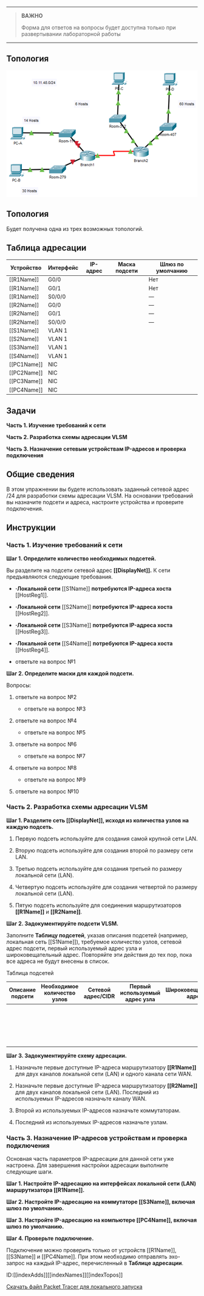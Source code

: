 
---

> **ВАЖНО**
> 
> Форма для ответов на вопросы будет доступна только при развертывании лабораторной работы 

---

## Топология

![](./assets/topology.png)

## Топология

Будет получена одна из трех возможных топологий.

## Таблица адресации

| Устройство      | Интерфейс | IP-адрес | Маска подсети | Шлюз по умолчанию |
|-----------------|-----------|----------|---------------|-------------------|
| \[\[R1Name\]\]  | G0/0      |          |               | Нет               |
| \[\[R1Name\]\]  | G0/1      |          |               | Нет               |
| \[\[R1Name\]\]  | S0/0/0    |          |               | —                 |
| \[\[R2Name\]\]  | G0/0      |          |               | —                 |
| \[\[R2Name\]\]  | G0/1      |          |               | —                 |
| \[\[R2Name\]\]  | S0/0/0    |          |               | —                 |
| \[\[S1Name\]\]  | VLAN 1    |          |               |                   |
| \[\[S2Name\]\]  | VLAN 1    |          |               |                   |
| \[\[S3Name\]\]  | VLAN 1    |          |               |                   |
| \[\[S4Name\]\]  | VLAN 1    |          |               |                   |
| \[\[PC1Name\]\] | NIC       |          |               |                   |
| \[\[PC2Name\]\] | NIC       |          |               |                   |
| \[\[PC3Name\]\] | NIC       |          |               |                   |
| \[\[PC4Name\]\] | NIC       |          |               |                   |

## Задачи

**Часть 1. Изучение требований к сети**

**Часть 2. Разработка схемы адресации VLSM**

**Часть 3. Назначение сетевым устройствам IP-адресов и проверка подключения**

## Общие сведения

В этом упражнении вы будете использовать заданный сетевой адрес /24 для разработки схемы адресации VLSM. На основании требований вы назначите подсети и адреса, настроите устройства и проверите подключения.

## Инструкции

### Часть 1. Изучение требований к сети

**Шаг 1. Определите количество необходимых подсетей.**

Вы разделите на подсети сетевой адрес **\[\[DisplayNet\]\].** К сети предъявляются следующие требования.

-   **·Локальной сети** \[\[S1Name\]\] **потребуются IP-адреса хоста** \[\[HostReg1\]\].

-   **·Локальной сети** \[\[S2Name\]\] **потребуются IP-адреса хоста** \[\[HostReg2\]\].

-   **·Локальной сети** \[\[S3Name\]\] **потребуются IP-адреса хоста** \[\[HostReg3\]\].

-   **·Локальной сети** \[\[S4Name\]\] **потребуются IP-адреса хоста** \[\[HostReg4\]\].

- ответьте на вопрос №1

**Шаг 2. Определите маски для каждой подсети.**

Вопросы:

1.  ответьте на вопрос №2

    - ответьте на вопрос №3

2.  ответьте на вопрос №4

    - ответьте на вопрос №5

3.  ответьте на вопрос №6

    - ответьте на вопрос №7

4.  ответьте на вопрос №8

    - ответьте на вопрос №9

5.  ответьте на вопрос №10

### Часть 2. Разработка схемы адресации VLSM

**Шаг 1. Разделите сеть \[\[DisplayNet\]\], исходя из количества узлов на каждую подсеть.**

1.  Первую подсеть используйте для создания самой крупной сети LAN.

2.  Вторую подсеть используйте для создания второй по размеру сети LAN.

3.  Третью подсеть используйте для создания третьей по размеру локальной сети (LAN).

4.  Четвертую подсеть используйте для создания четвертой по размеру локальной сети (LAN).

5.  Пятую подсеть используйте для соединения маршрутизаторов **\[\[R1Name\]\]** и **\[\[R2Name\]\]**.

**Шаг 2. Задокументируйте подсети VLSM.**

Заполните **Таблицу подсетей**, указав описания подсетей (например, локальная сеть \[\[S1Name\]\]), требуемое количество узлов, сетевой адрес подсети, первый используемый адрес узла и широковещательный адрес. Повторяйте эти действия до тех пор, пока все адреса не будут внесены в список.

Таблица подсетей

| Описание подсети | Необходимое количество узлов | Сетевой адрес/CIDR | Первый используемый адрес узла | Широковещательный адрес |
|------------------|------------------------------|--------------------|--------------------------------|-------------------------|
| &nbsp;           |                              |                    |                                |                         |
| &nbsp;           |                              |                    |                                |                         |
| &nbsp;           |                              |                    |                                |                         |
| &nbsp;           |                              |                    |                                |                         |
| &nbsp;           |                              |                    |                                |                         |

**Шаг 3. Задокументируйте схему адресации.**

1.  Назначьте первые доступные IP-адреса маршрутизатору **\[\[R1Name\]\]** для двух каналов локальной сети (LAN) и одного канала сети WAN.

2.  Назначьте первые доступные IP-адреса маршрутизатору **\[\[R2Name\]\]** для двух каналов локальной сети (LAN). Последний из используемых IP-адресов назначьте каналу WAN.

3.  Второй из используемых IP-адресов назначьте коммутаторам.

4.  Последний из используемых IP-адресов назначьте узлам.

### Часть 3. Назначение IP-адресов устройствам и проверка подключения

Основная часть параметров IP-адресации для данной сети уже настроена. Для завершения настройки адресации выполните следующие шаги.

**Шаг 1. Настройте IP-адресацию на интерфейсах локальной сети (LAN) маршрутизатора \[\[R1Name\]\].**

**Шаг 2. Настройте IP-адресацию на коммутаторе \[\[S3Name\]\], включая шлюз по умолчанию.**

**Шаг 3. Настройте IP-адресацию на компьютере \[\[PC4Name\]\], включая шлюз по умолчанию.**

**Шаг 4. Проверьте подключение.**

Подключение можно проверить только от устройств \[\[R1Name\]\], \[\[S3Name\]\] и \[\[PC4Name\]\]. При этом необходимо отправлять эхо-запрос на каждый IP-адрес, перечисленный в **Таблице адресации**.

ID:\[\[indexAdds\]\]\[\[indexNames\]\]\[\[indexTopos\]\]

[Скачать файл Packet Tracer для локального запуска](./assets/11.9.3-lab.pka)
